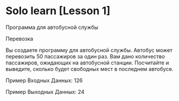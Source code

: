 # Solo learn [Lesson 1]

Программа для автобусной службы

Перевозка 

Вы создаете программу для автобусной службы. Автобус может перевозить 50 пассажиров за один раз. Вам дано количество пассажиров, ожидающих на автобусной станции. Посчитайте и выведите, сколько будет свободных мест в последнем автобусе.

Пример Входных Данных: 126 

Пример Выходных Данных: 24
